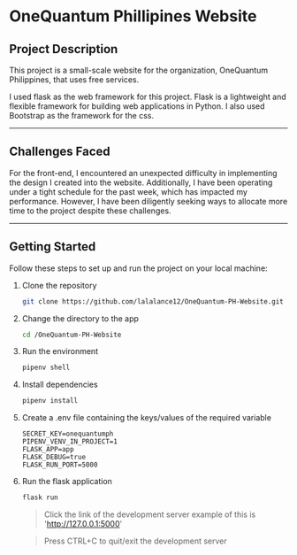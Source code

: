 # OneQuantum Phillipines Website
## Project Description

This project is a small-scale website for the organization, OneQuantum Philippines, that uses free services.


I used flask as the web framework for this project. Flask is a lightweight and flexible framework for building web applications in Python. I also used Bootstrap as the framework for the css. 

---
## Challenges Faced

For the front-end, I encountered an unexpected difficulty in implementing the design I created into the website. Additionally, I have been operating under a tight schedule for the past week, which has impacted my performance. However, I have been diligently seeking ways to allocate more time to the project despite these challenges.

---
## Getting Started
Follow these steps to set up and run the project on your local machine:

1) Clone the repository

    ```bash
    git clone https://github.com/lalalance12/OneQuantum-PH-Website.git
    ```

2) Change the directory to the app

    ```bash
    cd /OneQuantum-PH-Website
    ```

3) Run the environment
    ```bash
    pipenv shell 
    ```

4) Install dependencies

    ```bash
    pipenv install 
    ```

5) Create a .env file containing the keys/values of the required variable

    ```
    SECRET_KEY=onequantumph
    PIPENV_VENV_IN_PROJECT=1
    FLASK_APP=app
    FLASK_DEBUG=true
    FLASK_RUN_PORT=5000
    ```

6) Run the flask application 
    ```bash
    flask run
    ```

    > Click the link of the development server example of this is 'http://127.0.0.1:5000'

    > Press CTRL+C to quit/exit the development server